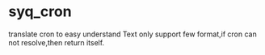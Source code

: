 # syq_cron
translate cron to easy understand Text
only support few format,if cron can not resolve,then return itself.
